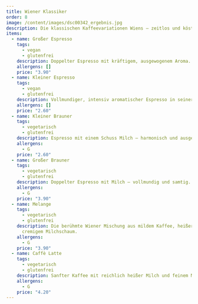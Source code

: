 ```yaml
---
title: Wiener Klassiker
order: 8
image: /content/images/dsc00342_ergebnis.jpg
description: Die klassischen Kaffeevariationen Wiens – zeitlos und köstlich.
items:
  - name: Großer Espresso
    tags:
      - vegan
      - glutenfrei
    description: Doppelter Espresso mit kräftigem, ausgewogenem Aroma.
    allergens: []
    price: "3.90"
  - name: Kleiner Espresso
    tags:
      - vegan
      - glutenfrei
    description: Vollmundiger, intensiv aromatischer Espresso in seiner reinsten Form.
    allergens: []
    price: "2.60"
  - name: Kleiner Brauner
    tags:
      - vegetarisch
      - glutenfrei
    description: Espresso mit einem Schuss Milch – harmonisch und ausgewogen.
    allergens:
      - G
    price: "2.60"
  - name: Großer Brauner
    tags:
      - vegetarisch
      - glutenfrei
    description: Doppelter Espresso mit Milch – vollmundig und samtig.
    allergens:
      - G
    price: "3.90"
  - name: Melange
    tags:
      - vegetarisch
      - glutenfrei
    description: Die berühmte Wiener Mischung aus mildem Kaffee, heißer Milch und
      cremigem Milchschaum.
    allergens:
      - G
    price: "3.90"
  - name: Caffè Latte
    tags:
      - vegetarisch
      - glutenfrei
    description: Sanfter Kaffee mit reichlich heißer Milch und feinem Milchschaum.
    allergens:
      - G
    price: "4.20"
---
```


